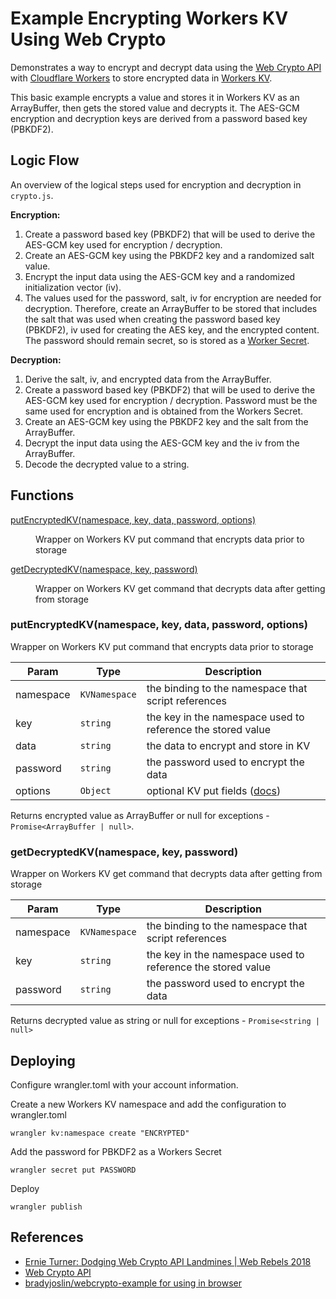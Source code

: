 # Example Encrypting Workers KV Using Web Crypto

Demonstrates a way to encrypt and decrypt data using the [Web Crypto API](https://developer.mozilla.org/en-US/docs/Web/API/Web_Crypto_API) with [Cloudflare Workers](https://developers.cloudflare.com/workers/reference/apis/web-crypto/) to store encrypted data in [Workers KV](https://developers.cloudflare.com/workers/reference/storage).

This basic example encrypts a value and stores it in Workers KV as an ArrayBuffer, then gets the stored value and decrypts it. The AES-GCM encryption and decryption keys are derived from a password based key (PBKDF2).

## Logic Flow

An overview of the logical steps used for encryption and decryption in `crypto.js`.

**Encryption:**

1. Create a password based key (PBKDF2) that will be used to derive the AES-GCM key used for encryption / decryption.
1. Create an AES-GCM key using the PBKDF2 key and a randomized salt value.
1. Encrypt the input data using the AES-GCM key and a randomized initialization vector (iv).
1. The values used for the password, salt, iv for encryption are needed for decryption. Therefore, create an ArrayBuffer to be stored that includes the salt that was used when creating the password based key (PBKDF2), iv used for creating the AES key, and the encrypted content. The password should remain secret, so is stored as a [Worker Secret](https://developers.cloudflare.com/workers/reference/apis/environment-variables/#secrets).

**Decryption:**

1. Derive the salt, iv, and encrypted data from the ArrayBuffer.
1. Create a password based key (PBKDF2) that will be used to derive the AES-GCM key used for encryption / decryption. Password must be the same used for encryption and is obtained from the Workers Secret.
1. Create an AES-GCM key using the PBKDF2 key and the salt from the ArrayBuffer.
1. Decrypt the input data using the AES-GCM key and the iv from the ArrayBuffer.
1. Decode the decrypted value to a string.

## Functions

<dl>
<dt><a href="#putEncryptedKV">putEncryptedKV(namespace, key, data, password, options)</a></dt>
<dd><p>Wrapper on Workers KV put command that encrypts data prior to storage</p>
</dd>
<dt><a href="#getDecryptedKV">getDecryptedKV(namespace, key, password)</a></dt>
<dd><p>Wrapper on Workers KV get command that decrypts data after getting from storage</p>
</dd>
</dl>

<a name="putEncryptedKV"></a>

### putEncryptedKV(namespace, key, data, password, options)

Wrapper on Workers KV put command that encrypts data prior to storage

| Param     | Type                     | Description                                                                                                          |
| --------- | ------------------------ | -------------------------------------------------------------------------------------------------------------------- |
| namespace | <code>KVNamespace</code> | the binding to the namespace that script references                                                                  |
| key       | <code>string</code>      | the key in the namespace used to reference the stored value                                                          |
| data      | <code>string</code>      | the data to encrypt and store in KV                                                                                  |
| password  | <code>string</code>      | the password used to encrypt the data                                                                                |
| options   | <code>Object</code>      | optional KV put fields ([docs](https://developers.cloudflare.com/workers/reference/apis/kv/#creating-expiring-keys)) |

Returns encrypted value as ArrayBuffer or null for exceptions - `Promise<ArrayBuffer | null>`.

<a name="getDecryptedKV"></a>

### getDecryptedKV(namespace, key, password)

Wrapper on Workers KV get command that decrypts data after getting from storage

| Param     | Type                     | Description                                                 |
| --------- | ------------------------ | ----------------------------------------------------------- |
| namespace | <code>KVNamespace</code> | the binding to the namespace that script references         |
| key       | <code>string</code>      | the key in the namespace used to reference the stored value |
| password  | <code>string</code>      | the password used to encrypt the data                       |

Returns decrypted value as string or null for exceptions - `Promise<string | null>`

## Deploying

Configure wrangler.toml with your account information.

Create a new Workers KV namespace and add the configuration to wrangler.toml

`wrangler kv:namespace create "ENCRYPTED"`

Add the password for PBKDF2 as a Workers Secret

`wrangler secret put PASSWORD`

Deploy

`wrangler publish`

## References

- [Ernie Turner: Dodging Web Crypto API Landmines | Web Rebels 2018](https://www.youtube.com/watch?v=lbt2_M1hZeg)
- [Web Crypto API](https://developer.mozilla.org/en-US/docs/Web/API/Web_Crypto_API)
- [bradyjoslin/webcrypto-example for using in browser](https://github.com/bradyjoslin/webcrypto-example)
